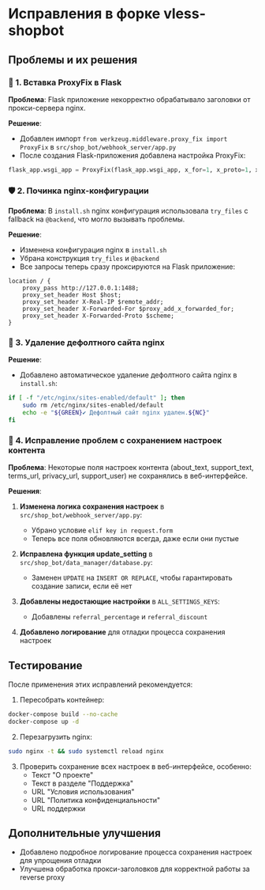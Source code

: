 # Исправления в форке vless-shopbot

## Проблемы и их решения

### 🧠 1. Вставка ProxyFix в Flask
**Проблема**: Flask приложение некорректно обрабатывало заголовки от прокси-сервера nginx.

**Решение**:
- Добавлен импорт `from werkzeug.middleware.proxy_fix import ProxyFix` в `src/shop_bot/webhook_server/app.py`
- После создания Flask-приложения добавлена настройка ProxyFix:
```python
flask_app.wsgi_app = ProxyFix(flask_app.wsgi_app, x_for=1, x_proto=1, x_host=1, x_port=1)
```

### 🛡️ 2. Починка nginx-конфигурации
**Проблема**: В `install.sh` nginx конфигурация использовала `try_files` с fallback на `@backend`, что могло вызывать проблемы.

**Решение**:
- Изменена конфигурация nginx в `install.sh`
- Убрана конструкция `try_files` и `@backend`
- Все запросы теперь сразу проксируются на Flask приложение:
```nginx
location / {
    proxy_pass http://127.0.0.1:1488;
    proxy_set_header Host $host;
    proxy_set_header X-Real-IP $remote_addr;
    proxy_set_header X-Forwarded-For $proxy_add_x_forwarded_for;
    proxy_set_header X-Forwarded-Proto $scheme;
}
```

### 🧼 3. Удаление дефолтного сайта nginx
**Решение**:
- Добавлено автоматическое удаление дефолтного сайта nginx в `install.sh`:
```bash
if [ -f "/etc/nginx/sites-enabled/default" ]; then
    sudo rm /etc/nginx/sites-enabled/default
    echo -e "${GREEN}✔ Дефолтный сайт nginx удален.${NC}"
fi
```

### 📝 4. Исправление проблем с сохранением настроек контента
**Проблема**: Некоторые поля настроек контента (about_text, support_text, terms_url, privacy_url, support_user) не сохранялись в веб-интерфейсе.

**Решения**:

1. **Изменена логика сохранения настроек** в `src/shop_bot/webhook_server/app.py`:
   - Убрано условие `elif key in request.form`
   - Теперь все поля обновляются всегда, даже если они пустые

2. **Исправлена функция update_setting** в `src/shop_bot/data_manager/database.py`:
   - Заменен `UPDATE` на `INSERT OR REPLACE`, чтобы гарантировать создание записи, если её нет

3. **Добавлены недостающие настройки** в `ALL_SETTINGS_KEYS`:
   - Добавлены `referral_percentage` и `referral_discount`

4. **Добавлено логирование** для отладки процесса сохранения настроек

## Тестирование

После применения этих исправлений рекомендуется:

1. Пересобрать контейнер:
```bash
docker-compose build --no-cache
docker-compose up -d
```

2. Перезагрузить nginx:
```bash
sudo nginx -t && sudo systemctl reload nginx
```

3. Проверить сохранение всех настроек в веб-интерфейсе, особенно:
   - Текст "О проекте"
   - Текст в разделе "Поддержка"  
   - URL "Условия использования"
   - URL "Политика конфиденциальности"
   - URL поддержки

## Дополнительные улучшения

- Добавлено подробное логирование процесса сохранения настроек для упрощения отладки
- Улучшена обработка прокси-заголовков для корректной работы за reverse proxy 